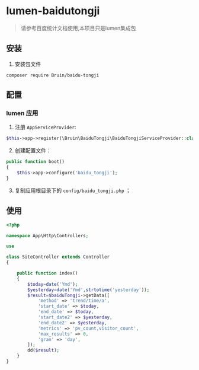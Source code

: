 # lumen-baidutongji

>请参考百度统计文档使用,本项目只是lumen集成包
## 安装

1. 安装包文件

  ```shell
  composer require Bruin/baidu-tongji
  ```

## 配置

### lumen 应用

1. 注册 `AppServiceProvider`:

  ```php
  $this->app->register(\Bruin\BaiduTongji\BaiduTongjiServiceProvider::class);
  ```

2. 创建配置文件：

  ```php
  public function boot()
  {
      $this->app->configure('baidu_tongji');
  }

  ```

3. 复制应用根目录下的 `config/baidu_tongji.php` ；

## 使用

```php
<?php

namespace App\Http\Controllers;

use

class SiteController extends Controller
{

    public function index()
    {
        $today=date('Ymd');
        $yesterday=date('Ymd',strtotime('yesterday'));
        $result=$baiduTongji->getData([
            'method' => 'trend/time/a',
            'start_date' => $today,
            'end_date' => $today,
            'start_date2' => $yesterday,
            'end_date2' => $yesterday,
            'metrics' => 'pv_count,visitor_count',
            'max_results' => 0,
            'gran' => 'day',
        ]);
        dd($result);
    }
}
```


